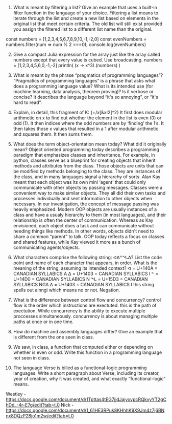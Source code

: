 1. What is meant by filtering a list? Give an example that uses a built-in filter function in the language of your choice.
 Filtering a list means to iterate through the list and create a new list based on elements in the original list that meet certain criteria. The old list will still exist provided you assign the filtered list to a different list name than the original. 

const numbers = [1,2,3,4,5,6,7,8,9,10,-1,-2,0]
const evenNumbers = numbers.filter(num => num % 2 ===0);
console.log(evenNumbers)

2. Give a compact Julia expression for the array just like the array called numbers except that every value is cubed. Use broadcasting.
numbers = [1,2,3,4,5,6,0,-1,-2]
println( (x -> x^3).(numbers) )



3. What is meant by the phrase “pragmatics of programming languages”?
“Pragmatics of programming languages” is a phrase that asks what does a programming language value? What is its intended use (for machine learning, data analysis, theorem proving)? Is it verbose or concise? It describes the language beyond “it's so annoying”, or “it's hard to read”. 


4. Explain, in detail, this fragment of K: {+/x[&x!2]^2}
It first does modular arithmetic on x to find out whether the element in the list is even (0) or odd (1). It then indices where the odd numbers are by ‘finding’ the 1’s. It then takes those x values that resulted in a 1 after modular arithmetic and squares them. It then sums them. 


5. What does the term object-orientation mean today? What did it originally mean?
Object oriented programming today describes a programming paradigm that emphasizes classes and inheritance. For example, in python, classes serve as a blueprint for creating objects that inherit methods and attributes from the class. Those objects are units that can be modified by methods belonging to the class. They are instances of the class, and in many languages signal a hierarchy of sorts. Alan Kay meant that each object was its own mini ‘agent’ that could only communicate with other objects by passing messages. Classes were a convenient way to make similar objects. They all did their own tasks and processes individually and sent information to other objects when necessary. In our investigation, the concept of message passing was heavily emphasized. Modern OOP objects are usually instances of a class and have a usualy hierarchy to them (in most languages), and their relationship is often the center of communication. Whereas as Kay envisioned, each object does a task and can communicate without needing things like methods. In other words, objects didn't need to share a common “parent” to talk. OOP today reflects a focus on classes and shared features, while Kay viewed it more as a bunch of communicating agents/objects. 


6. What characters comprise the following string: ᐊᐃᓐᖓᐃ? List the code point and name of each character that appears, in order. What is the meaning of the string, assuming its intended context?
ᐊ = U+140A = CANADIAN SYLLABICS A
ᐃ = U+1403 = CANADIAN SYLLABICS I
ᓐ = U+14D0 = CANADIAN SYLLABICS N
ᖓ = U+15D3 = CANADIAN SYLLABICS NGA
ᐃ = U+1403 = CANADIAN SYLLABICS I
this string spells out ainngi which means no or not. Negation.

7. What is the difference between control flow and concurrency?
control flow is the order which instructions are exectuted. this is the path of exectution. While concurrency is the ability to execute multiple proccesses simultaneously. concurrency is about managing multiple paths at once or in one time.

8. How do machine and assembly languages differ? Give an example that is different from the one seen in class.

9. We saw, in class, a function that computed either or depending on whether 
is even or odd. Write this function in a programming language not seen in class.

10. The language Verse is billed as a functional-logic programming languages. Write a short paragraph about Verse, including its creator, year of creation, why it was created, and what exactly “functional-logic” means.

Westley - https://docs.google.com/document/d/1Tpttas4tEG7jjdJajyxvpcRQkvyYT2gChDd_-4r-E7g/edit?tab=t.0
Nick - https://docs.google.com/document/d/1_61HE3RPuk8KHhhK9X9Jm4z7j6BNnx8DQzP28jo1m2w/edit?tab=t.0